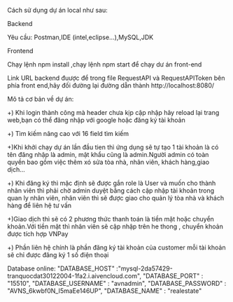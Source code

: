 Cách sử dụng dự án local như sau:

Backend

Yêu cầu: Postman,IDE (intel,eclipse...),MySQL,JDK

Frontend

Chạy lệnh npm install ,chạy lệnh npm start để chạy dư án front-end

Link URL backend đuược để trong file RequestAPI và RequestAPIToken bên phía front end,hãy đối đường lại đường dẫn thành http://localhost:8080/

Mô tả cơ bản về dự án:

+) Khi login thành công mà header chưa kịp cập nhập hãy reload lại trang web,bạn có thể đăng nhập với google hoặc đăng ký tài khoản

+) Tìm kiếm nâng cao với 16 field tìm kiếm

+)Khi khởi chạy dự án lần đầu tien thì ứng dụng sẽ tự tạo 1 tài khoản là có tên đăng nhập là admin, mật khẩu cũng là admin.Người
admin có toàn quyền bao gồm việc thêm xó sửa tòa nhà, nhân viên, khách hàng,giao dịch...

+) Khi đăng ký thì mặc định sẽ được gắn role là User và muốn cho thành nhân viên thì phải chờ admin duyệt bằng cách cập nhập tài khoản
trong quan ly nhân viên, nhân viên thì sẽ được giao cho quản lý tòa nhà và khách hàng để liên hệ tư vấn

+)Giao dịch thì sẽ có 2 phương thức thanh toán là tiền mặt hoặc chuyển khoản.Với tiền mặt thì nhân viên sẽ cập nhập trên he thong , chuyển 
khoản được tích hợp VNPay

+) Phần liên hệ chính là phần đăng ký tài khoản của customer mỗi tài khoản sẽ chỉ được đăng ký 1 số điện thoại

Database online: "DATABASE_HOST" :"mysql-2da57429-tranquocdat30122004-1fa2.i.aivencloud.com", "DATABASE_PORT" : "15510", "DATABASE_USERNAME" : "avnadmin", "DATABASE_PASSWORD" : "AVNS_6kwbf0N_I5maEe146UP", "DATABASE_NAME" : "realestate"


